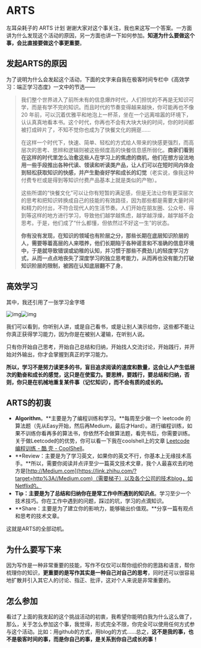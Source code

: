 # ARTS
左耳朵耗子的 ARTS 计划
谢谢大家对这个事关注，我也来这写一个答案。一方面讲为什么发现这个活动的原因，另一方面也讲一下如何参加。**知道为什么要做这个事，会比直接要做这个事更重要**。

## **发起ARTS的原因**

为了说明为什么会发起这个活动，下面的文字来自我在极客时间专栏中《高效学习：端正学习态度》一文中的节选——

> 我们整个世界进入了前所未有的信息爆炸时代，人们担忧的不再是无知识可学，而是有学不完的知识。而且时代的节奏变得越来越快，你可能再也不像 20 年前，可以沉着优雅平和地泡上一杯茶，坐在一个远离喧嚣的环境下，认认真真地看本书。这个时代，你再也不会有大块大块的时间，你的时间都被打成碎片了，不知不觉你也成为了快餐文化的拥趸……
>
> 在这样一个时代下，快速、简单、轻松的方式给人带来的快感更强烈，而高层次的思考、思辨和逻辑则被这些频度高的快餐信息感所弱化。**商家们看到在这样的时代里怎么治愈这些人在学习上的焦虑的商机，他们在想方设法地用一些手段推出各种代读、领读和听读类产品，让人们可以在短时间内体会到轻松获取知识的快感，并产生勤奋好学和成长的幻觉**（老实说，像我这种付费专栏或是得到等知识付费产品基本上就是类似的产物）。
>
> 这些所谓的“快餐文化”可以让你有短暂的满足感，但是无法让你有更深层次的思考和把知识转换成自己的技能的有效路径，因为那些都是需要大量时间和精力的付出，不符合现代人的生活节奏。人们开始在朋友圈、公众号、得到等这样的地方进行学习，导致他们越学越焦虑，越学越浮燥，越学越不会思考。于是，他们成了“什么都懂，但依然过不好这一生”的状态。
>
> **你有没有发现，在知识的领域也有阶层之分，那些长期在底层知识阶层的人，需要等着高层的人来喂养，他们长期陷于各种谣言和不准确的信息环境中，于是就导致错误或幼稚的认知，并习惯于那些不费劲儿的轻度学习方式，从而一点点地丧失了深度学习的独立思考能力，从而再也没有能力打破知识阶层的限制，被困在认知底层翻不了身**。

## 高效学习

其中，我还引用了一张学习金字塔

![img](https://pic4.zhimg.com/50/v2-d3d370491be1e1b2a715ac0c19b6325f_hd.jpg)![img](https://pic4.zhimg.com/80/v2-d3d370491be1e1b2a715ac0c19b6325f_hd.jpg)



我们可以看到，你听别人讲，或是自己看书，或是让别人演示给你，这些都不能让你真正获得学习能力，因为你是在被别人灌输，在听别人说。

只有你开始自己思考，开始自己总结和归纳，开始找人交流讨论，开始践行，并开始对外输出，你才会掌握到真正的学习能力。

**所以，学习不是努力读更多的书，盲目追求阅读的速度和数量，这会让人产生低层次的勤奋和成长的感觉，这只是在使蛮力。要思辨，要践行，要总结和归纳，否则，你只是在机械地重复某件事（记忆知识），而不会有质的成长的。**

## **ARTS的初衷**

- **Algorithm**。**主要是为了编程训练和学习。**每周至少做一个 leetcode 的算法题（先从Easy开始，然后再Medium，最后才Hard）。进行编程训练，如果不训练你看再多的算法书，你依然不会做算法题，看完书后，你需要训练。关于做Leetcode的的优势，你可以看一下我在coolshell上的文章 [Leetcode 编程训练 - 酷 壳 - CoolShell](https://link.zhihu.com/?target=https%3A//coolshell.cn/articles/12052.html)。
- **Review：主要是为了学习英文，如果你的英文不行，你基本上无缘技术高手。**所以，需要你阅读并点评至少一篇英文技术文章，我个人最喜欢去的地方是[http://Medium.com](https://link.zhihu.com/?target=http%3A//Medium.com)（需要梯子）以及各个公司的技术blog，如Netflix的。
- **Tip：主要是为了总结和归纳你在是常工作中所遇到的知识点**。学习至少一个技术技巧。你在工作中遇到的问题，踩过的坑，学习的点滴知识。
- **Share：主要是为了建立你的影响力，能够输出价值观。**分享一篇有观点和思考的技术文章。

这就是ARTS的全部动机。

## 为什么要写下来

因为写作是一种非常重要的技能，写作不仅仅可以帮你组织你的思路和语言，帮你梳理你的知识，**更重要的是写作其实是一种自己对自己的思考**，同时还可以很容易地扩散并引入其它人的讨论、指正、批评，这对个人来说是非常重要的。

## 怎么参加

看过了上面的我发起的这个挑战活动的初衷，我希望你能明白我为什么这么做了，那么，关于怎么参加这个事，我觉得，形式完全不限，你完全可以使用任何方式参与这个活动。比如：用github的方式，用blog的方式……总之，**这不是我的事，也不是极客时间的事，而是你自己的事，是关系到你自己成长的事！**
